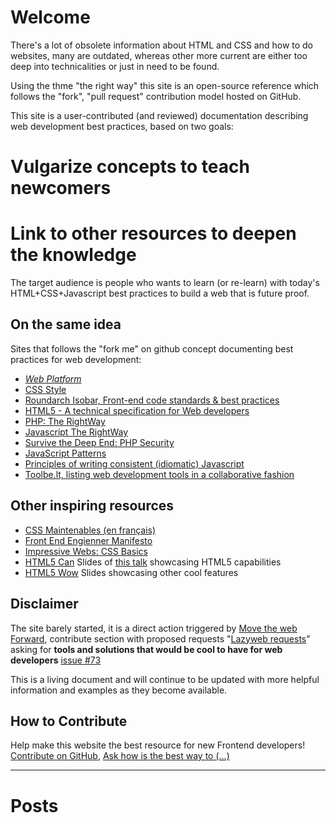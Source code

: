 # Welcome

There's a lot of obsolete information about HTML and CSS and how to do websites, many are outdated, whereas 
other more current are either too deep into technicalities or just in need to be found.

Using the thme "the right way" this site is an open-source reference which follows the "fork", "pull request" 
contribution model hosted on GitHub.

This site is a user-contributed (and reviewed) documentation describing web development best 
practices, based on two goals:
# Vulgarize concepts to teach newcomers
# Link to other resources to deepen the knowledge

The target audience is people who wants to learn (or re-learn) with today's 
HTML+CSS+Javascript best practices to build a web that is future proof.

## On the same idea
Sites that follows the "fork me" on github concept documenting best practices for web development:

* *[Web Platform](http://webplatform.org)*
* [CSS Style](https://github.com/byrichardpowell/CSS-Style)
* [Roundarch Isobar, Front-end code standards & best practices](http://isobar-idev.github.com/code-standards/)
* [HTML5 - A technical specification for Web developers](http://developers.whatwg.org/)
* [PHP: The RightWay](http://phptherightway.com)
* [Javascript The RightWay](http://jstherightway.com)
* [Survive the Deep End: PHP Security](http://phpsecurity.readthedocs.org/)
* [JavaScript Patterns](http://shichuan.github.com/javascript-patterns/)
* [Principles of writing consistent (idiomatic) Javascript](https://github.com/rwldrn/idiomatic.js)
* [Toolbe.lt, listing web development tools in a collaborative fashion](http://toolbe.lt/)

## Other inspiring resources

* [CSS Maintenables (en français)](http://www.css-maintenables.fr/)
* [Front End Engienner Manifesto](http://f2em.com/)
* [Impressive Webs: CSS Basics](http://www.impressivewebs.com/css-basics/)
* [HTML5 Can](http://www.htmlfivecan.com/) Slides of [this talk](https://developers.google.com/events/io/sessions/gooio2012/204/) showcasing HTML5 capabilities
* [HTML5 Wow](http://www.htmlfivewow.com/) Slides showcasing other cool features

## Disclaimer

The site barely started, it is a direct action triggered by [Move the web Forward](http://movethewebforward.org/), contribute section with proposed requests "[Lazyweb requests](https://github.com/h5bp/lazyweb-requests/issues?state=open)" asking for __tools and solutions that would be cool to have for web developers__ [issue #73](https://github.com/h5bp/lazyweb-requests/issues/73)

This is a living document and will continue to be updated with more helpful information and examples as they become available.

## How to Contribute

Help make this website the best resource for new Frontend developers! [Contribute on GitHub][1], [Ask how is the best way to (...)][2]

[1]: https://github.com/renoirb/htmlcsstherightway/
[2]: https://github.com/renoirb/htmlcsstherightway/issues?milestone=1&state=open

----

# Posts
